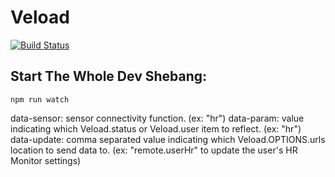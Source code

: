 # Veload
[![Build Status](https://travis-ci.com/spencermize/Veload.svg?branch=master)](https://travis-ci.com/spencermize/Veload)
## Start The Whole Dev Shebang:
`npm run watch`


data-sensor: sensor connectivity function. (ex: "hr")
data-param: value indicating which Veload.status or Veload.user item to reflect. (ex: "hr")
data-update: comma separated value indicating which Veload.OPTIONS.urls location to send data to. (ex: "remote.userHr" to update the user's HR Monitor settings)